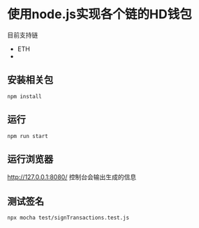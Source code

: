 # 使用node.js实现各个链的HD钱包
目前支持链
* ETH
* 


## 安装相关包
```angular2html
npm install 
```

## 运行
```angular2html
npm run start
```

## 运行浏览器
http://127.0.0.1:8080/
控制台会输出生成的信息

## 测试签名
```angular2html
npx mocha test/signTransactions.test.js

```

